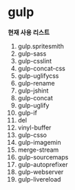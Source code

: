 # gulp

**현재 사용 리스트**
1. gulp.spritesmith
2. gulp-sass
3. gulp-csslint
4. gulp-concat-css
5. gulp-uglifycss
6. gulp-rename
7. gulp-jshint
8. gulp-concat
9. gulp-uglify
10. gulp-if
11. del
12. vinyl-buffer
13. gulp-csso
14. gulp-imagemin
15. merge-stream
16. gulp-sourcemaps
17. gulp-autoprefixer
18. gulp-webserver
19. gulp-livereload